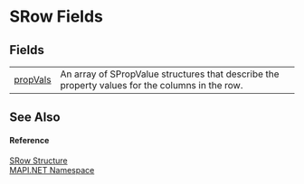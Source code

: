 # SRow Fields




## Fields
<table>
<tr>
<td><a href="F_MAPI_NET_SRow_propVals.md">propVals</a></td>
<td>An array of SPropValue structures that describe the property values for the columns in the row.</td></tr>
</table>

## See Also


#### Reference
<a href="T_MAPI_NET_SRow.md">SRow Structure</a>  
<a href="N_MAPI_NET.md">MAPI.NET Namespace</a>  
